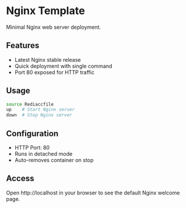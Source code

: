 # Nginx Template

Minimal Nginx web server deployment.

## Features
- Latest Nginx stable release
- Quick deployment with single command
- Port 80 exposed for HTTP traffic

## Usage
```bash
source Rediaccfile
up    # Start Nginx server
down  # Stop Nginx server
```

## Configuration
- HTTP Port: 80
- Runs in detached mode
- Auto-removes container on stop

## Access
Open http://localhost in your browser to see the default Nginx welcome page.
